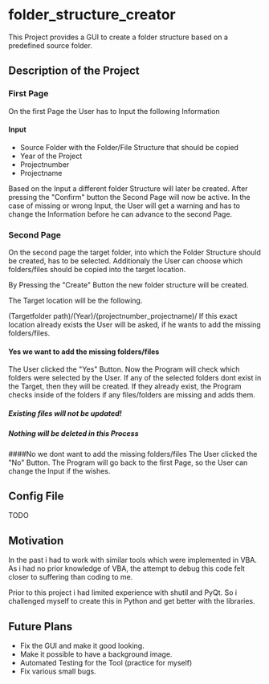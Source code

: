 # folder_structure_creator
This Project provides a GUI to create a folder structure based on a predefined source folder.


## Description of the Project

### First Page
On the first Page the User has to Input the following Information

#### Input
- Source Folder with the Folder/File Structure that should be copied
- Year of the Project
- Projectnumber
- Projectname

Based on the Input a different folder Structure will later be created.
After pressing the "Confirm" button the Second Page will now be active. 
In the case of missing or wrong Input, the User will get a warning and has to change the Information
before he can advance to the second Page. 


### Second Page

On the second page the target folder, into which the Folder Structure should be created, has to be selected.
Additionaly the User can choose which folders/files should be copied into the target location.

By Pressing the "Create" Button the new folder structure will be created.

The Target location will be the following.

(Targetfolder path)/(Year)/(projectnumber_projectname)/
If this exact location already exists the User will be asked, if he wants to add the missing folders/files.

#### Yes we want to add the missing folders/files
The User clicked the "Yes" Button. Now the Program will check which folders were selected by the User.
If any of the selected folders dont exist in the Target, then they will be created.
If they already exist, the Program checks inside of the folders if any files/folders are missing and adds them.

##### Existing files will not be updated!
##### Nothing will be deleted in this Process

####No we dont want to add the missing folders/files
The User clicked the "No" Button. The Program will go back to the first Page, so the User can change the Input if the wishes. 


## Config File
TODO


## Motivation 
In the past i had to work with similar tools which were implemented in VBA.
As i had no prior knowledge of VBA, the attempt to debug this code 
felt closer to suffering than coding to me.

Prior to this project i had limited experience with shutil and PyQt. 
So i challenged myself to create this in Python and get better with the libraries. 


## Future Plans
- Fix the GUI and make it good looking.
- Make it possible to have a background image.
- Automated Testing for the Tool (practice for myself)
- Fix various small bugs. 
